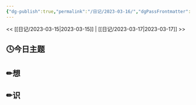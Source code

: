 ```yaml
---
{"dg-publish":true,"permalink":"/日记/2023-03-16/","dgPassFrontmatter":true}
---
```


<< [[日记/2023-03-15\|2023-03-15]] | [[日记/2023-03-17\|2023-03-17]] >>
## 🕓今日主题


## ✏想

## ✏识